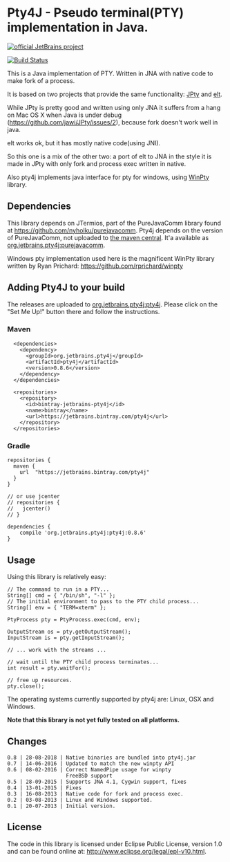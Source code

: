# Pty4J - Pseudo terminal(PTY) implementation in Java.

[![official JetBrains project](http://jb.gg/badges/official.svg)](https://confluence.jetbrains.com/display/ALL/JetBrains+on+GitHub)


[![Build Status](https://travis-ci.com/traff/pty4j.svg?branch=master)](https://travis-ci.com/JetBrains/pty4j)

This is a Java implementation of PTY. Written in JNA with native code to make fork of a process.

It is based on two projects that provide the same functionality: [JPty](https://github.com/jawi/JPty)
and [elt](https://code.google.com/p/elt/). 

While JPty is pretty good and written using only JNA it suffers from a 
hang on Mac OS X when Java is under debug (https://github.com/jawi/JPty/issues/2), because
fork doesn't work well in java.

elt works ok, but it has mostly native code(using JNI).

So this one is a mix of the other two: a port of elt to JNA in the style it is made in JPty with only
fork and process exec written in native.

Also pty4j implements java interface for pty for windows, using [WinPty](https://github.com/rprichard/winpty) library.

## Dependencies

This library depends on JTermios, part of the PureJavaComm library found at
<https://github.com/nyholku/purejavacomm>. Pty4j depends on the version of PureJavaComm,
not uploaded to [the maven central](https://search.maven.org/artifact/com.github.purejavacomm/purejavacomm).
It'a available as [org.jetbrains.pty4j:purejavacomm](https://bintray.com/jetbrains/pty4j/org.jetbrains.pty4j%3Apurejavacomm).

Windows pty implementation used here is the magnificent WinPty library written by Ryan Prichard: https://github.com/rprichard/winpty

## Adding Pty4J to your build

The releases are uploaded to [org.jetbrains.pty4j:pty4j](https://bintray.com/jetbrains/pty4j/org.jetbrains.pty4j%3Apty4j).
Please click on the "Set Me Up!" button there and follow the instructions.

### Maven

```
  <dependencies>
    <dependency>
      <groupId>org.jetbrains.pty4j</groupId>
      <artifactId>pty4j</artifactId>
      <version>0.8.6</version>
    </dependency>
  </dependencies>

  <repositories>
    <repository>
      <id>bintray-jetbrains-pty4j</id>
      <name>bintray</name>
      <url>https://jetbrains.bintray.com/pty4j</url>
    </repository>
  </repositories>
```

### Gradle

```
repositories {
  maven {
    url  "https://jetbrains.bintray.com/pty4j"
  }
}

// or use jcenter
// repositories {
//   jcenter()
// }

dependencies {
    compile 'org.jetbrains.pty4j:pty4j:0.8.6'
}
```

## Usage

Using this library is relatively easy:

    // The command to run in a PTY...
    String[] cmd = { "/bin/sh", "-l" };
    // The initial environment to pass to the PTY child process...
    String[] env = { "TERM=xterm" };

    PtyProcess pty = PtyProcess.exec(cmd, env);

    OutputStream os = pty.getOutputStream();
    InputStream is = pty.getInputStream();
    
    // ... work with the streams ...
    
    // wait until the PTY child process terminates...
    int result = pty.waitFor();
    
    // free up resources.
    pty.close();

The operating systems currently supported by pty4j are: Linux, OSX and
Windows.  

**Note that this library is not yet fully tested on all platforms.**

## Changes

    0.8 | 28-08-2018 | Native binaries are bundled into pty4j.jar
    0.7 | 14-06-2016 | Updated to match the new winpty API
    0.6 | 08-02-2016 | Correct NamedPipe usage for winpty
                       FreeBSD support
    0.5 | 28-09-2015 | Supports JNA 4.1, Cygwin support, fixes
    0.4 | 13-01-2015 | Fixes
    0.3 | 16-08-2013 | Native code for fork and process exec.
    0.2 | 03-08-2013 | Linux and Windows supported.
    0.1 | 20-07-2013 | Initial version.

## License

The code in this library is licensed under Eclipse Public License, version 
1.0 and can be found online at: <http://www.eclipse.org/legal/epl-v10.html>.

